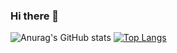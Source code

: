 ### Hi there 👋

<!--
**Drtey/Drtey** is a ✨ _special_ ✨ repository because its `README.md` (this file) appears on your GitHub profile.

Here are some ideas to get you started:

- 🔭 I’m currently working on ...
- 🌱 I’m currently learning ...
- 👯 I’m looking to collaborate on ...
- 🤔 I’m looking for help with ...
- 💬 Ask me about ...
- 📫 How to reach me: ...
- 😄 Pronouns: ...
- ⚡ Fun fact: ...
-->

![Anurag's GitHub stats](https://github-readme-stats.vercel.app/api?username=Drtey&theme=dark&show_icons=true)
[![Top Langs](https://github-readme-stats.vercel.app/api/top-langs/?username=Drtey&layout=compact&theme=dark&show_icons=true)](https://github.com/anuraghazra/github-readme-stats)
